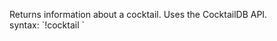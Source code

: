 Returns information about a cocktail. Uses the CocktailDB API.<br />
syntax: \`!cocktail <cocktail name>\`